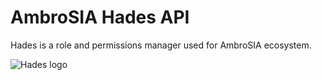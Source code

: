 # AmbroSIA Hades API

Hades is a role and permissions manager used for AmbroSIA ecosystem.

![Hades logo](https://i.ytimg.com/vi/bzfG5LR0jWI/maxresdefault.jpg "Hades logo")